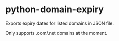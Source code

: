 # python-domain-expiry

Exports expiry dates for listed domains in JSON file.

Only supports .com/.net domains at the moment.
